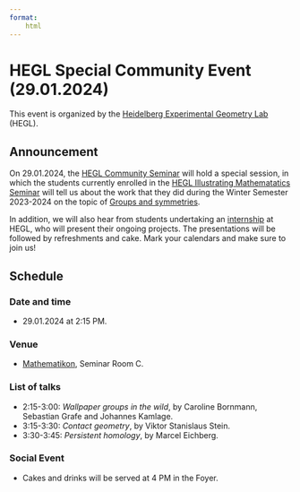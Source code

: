 ```yaml
---
format: 
    html
---
```


# HEGL Special Community Event (29.01.2024)

This event is organized by the [Heidelberg Experimental Geometry Lab](https://hegl.mathi.uni-heidelberg.de) (HEGL).

## Announcement

On 29.01.2024, the [HEGL Community Seminar](https://hegl.mathi.uni-heidelberg.de/seminars/hegl-community-seminar/hegl-community-seminar-wise23-24/) will hold a special session, in which the students currently enrolled in the [HEGL Illustrating Mathematatics Seminar](https://hegl.mathi.uni-heidelberg.de/seminars/hegl-proseminar/) will tell us about the work that they did during the Winter Semester 2023-2024 on the topic of [Groups and symmetries](https://hegl.mathi.uni-heidelberg.de/wp-content/uploads/2023/10/HEGLsem_WiSe23-24_v2.pdf).

In addition, we will also hear from students undertaking an [internship](https://hegl.mathi.uni-heidelberg.de/research-2/research/winter-2023-student-projects/) at HEGL, who will present their ongoing projects. The presentations will be followed by refreshments and cake. Mark your calendars and make sure to join us!

## Schedule

### Date and time

- 29.01.2024 at 2:15 PM.

### Venue

- [Mathematikon](https://maps.app.goo.gl/Jjqq2FbypTwhD983A), Seminar Room C.

### List of talks

- 2:15-3:00: *Wallpaper groups in the wild*, by Caroline Bornmann, Sebastian Grafe and Johannes Kamlage.
- 3:15-3:30: *Contact geometry*, by Viktor Stanislaus Stein.
- 3:30-3:45: *Persistent homology*, by Marcel Eichberg.

### Social Event

- Cakes and drinks will be served at 4 PM in the Foyer.
